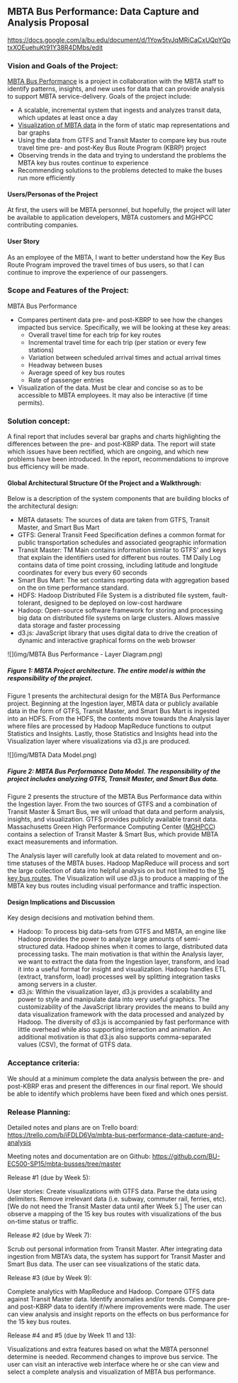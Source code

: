 ## MBTA Bus Performance: Data Capture and Analysis Proposal

https://docs.google.com/a/bu.edu/document/d/1Yow5tvJqMRiCaCxUQpYQptxXOEuehuKt91Y38R4DMbs/edit
 
### Vision and Goals of the Project:
[MBTA Bus Performance](https://okrieg.github.io/EC500/PROJECTS/MBTABusPerformance.html) is a project in collaboration with the MBTA staff to identify patterns, insights, and new uses for data that can provide analysis to support MBTA service-delivery. Goals of the project include:
- A scalable, incremental system that ingests and analyzes transit data, which updates at least once a day
- [Visualization of MBTA data](http://mbtaviz.github.io/) in the form of static map representations and bar graphs
- Using the data from GTFS and Transit Master to compare key bus route travel time pre- and post-Key Bus Route Program (KBRP) project
- Observing trends in the data and trying to understand the problems the MBTA key bus routes continue to experience
- Recommending solutions to the problems detected to make the buses run more efficiently
 
#### Users/Personas of the Project
At first, the users will be MBTA personnel, but hopefully, the project will later be available to application developers, MBTA customers and MGHPCC contributing companies.

#### User Story
As an employee of the MBTA, I want to better understand how the Key Bus Route Program improved the travel times of bus users, so that I can continue to improve the experience of our passengers.
 
### Scope and Features of the Project:
MBTA Bus Performance
- Compares pertinent data pre- and post-KBRP to see how the changes impacted bus service. Specifically, we will be looking at these key areas:
  - Overall travel time for each trip for key routes
  - Incremental travel time for each trip (per station or every few stations)
  - Variation between scheduled arrival times and actual arrival times
  - Headway between buses
  - Average speed of key bus routes
  - Rate of passenger entries
- Visualization of the data. Must be clear and concise so as to be accessible to MBTA employees. It may also be interactive (if time permits).
 
### Solution concept:

A final report that includes several bar graphs and charts highlighting the differences between the pre- and post-KBRP data. The report will state which issues have been rectified, which are ongoing, and which new problems have been introduced.
In the report, recommendations to improve bus efficiency will be made.

#### Global Architectural Structure Of the Project and a Walkthrough:

Below is a description of the system components that are building blocks of the architectural design:
- MBTA datasets: The sources of data are taken from GTFS, Transit Master, and Smart Bus Mart
- GTFS: General Transit Feed Specification defines a common format for public transportation schedules and associated geographic information
- Transit Master: TM Main contains information similar to GTFS’ and keys that explain the identifiers used for different bus routes. TM Daily Log contains data of time point crossing, including latitude and longitude coordinates for every bus every 60 seconds
- Smart Bus Mart: The set contains reporting data with aggregation based on the on time performance standard.
- HDFS: Hadoop Distributed File System is a distributed file system, fault-tolerant, designed to be deployed on low-cost hardware
- Hadoop: Open-source software framework for storing and processing big data on distributed file systems on large clusters. Allows massive data storage and faster processing
- d3.js: JavaScript library that uses digital data to drive the creation of dynamic and interactive graphical forms on the web browser

![](img/MBTA Bus Performance - Layer Diagram.png)
##### Figure 1: MBTA Project architecture. The entire model is within the responsibility of the project.
 
Figure 1 presents the architectural design for the MBTA Bus Performance project. Beginning at the Ingestion layer, MBTA data or publicly available data in the form of GTFS, Transit Master, and Smart Bus Mart is ingested into an HDFS.  From the HDFS, the contents move towards the Analysis layer where files are processed by Hadoop MapReduce functions to output Statistics and Insights. Lastly, those Statistics and Insights head into the Visualization layer where visualizations via d3.js are produced.

![](img/MBTA Data Model.png)
##### Figure 2: MBTA Bus Performance Data Model. The responsibility of the project includes analyzing GTFS, Transit Master, and Smart Bus data.

Figure 2 presents the structure of the MBTA Bus Performance data within the Ingestion layer. From the two sources of GTFS and a combination of Transit Master & Smart Bus, we will unload that data and perform analysis, insights, and visualization. GTFS provides publicly available transit data. Massachusetts Green High Performance Computing Center ([MGHPCC](http://www.mghpcc.org/)) contains a selection of Transit Master & Smart Bus, which provide MBTA exact measurements and information.

The Analysis layer will carefully look at data related to movement and on-time statuses of the MBTA buses. Hadoop MapReduce will process and sort the large collection of data into helpful analysis on but not limited to the [15 key bus routes](http://www.mbta.com/about_the_mbta/t_projects/?id=19047). The Visualization will use d3.js to produce a mapping of the MBTA key bus routes including visual performance and traffic inspection.

#### Design Implications and Discussion

Key design decisions and motivation behind them.
- Hadoop: To process big data-sets from GTFS and MBTA, an engine like Hadoop provides the power to analyze large amounts of semi-structured data. Hadoop shines when it comes to large, distributed data processing tasks. The main motivation is that within the Analysis layer, we want to extract the data from the Ingestion layer, transform, and load it into a useful format for insight and visualization. Hadoop handles ETL (extract, transform, load) processes well by splitting integration tasks among servers in a cluster.
- d3.js: Within the visualization layer, d3.js provides a scalability and power to style and manipulate data into very useful graphics. The customizability of the JavaScript library provides the means to build any data visualization framework with the data processed and analyzed by Hadoop. The diversity of d3.js is accompanied by fast performance with little overhead while also supporting interaction and animation. An additional motivation is that d3.js also supports comma-separated values (CSV), the format of GTFS data.

### Acceptance criteria:

We should at a minimum complete the data analysis between the pre- and post-KBRP eras and present the differences in our final report. We should be able to identify which problems have been fixed and which ones persist.
 
### Release Planning:

Detailed notes and plans are on Trello board:
https://trello.com/b/iFDLD6Vq/mbta-bus-performance-data-capture-and-analysis

Meeting notes and documentation are on Github:
https://github.com/BU-EC500-SP15/mbta-busses/tree/master

Release #1 (due by Week 5):

User stories: Create visualizations with GTFS data. Parse the data using delimiters. Remove irrelevant data (i.e. subway, commuter rail, ferries, etc). [We do not need the Transit Master data until after Week 5.] The user can observe a mapping of the 15 key bus routes with visualizations of the bus on-time status or traffic.

Release #2 (due by Week 7): 

Scrub out personal information from Transit Master. After integrating data ingestion from MBTA’s data, the system has support for Transit Master and Smart Bus data. The user can see visualizations of the static data.

Release #3 (due by Week 9):

Complete analytics with MapReduce and Hadoop. Compare GTFS data against Transit Master data. Identify anomalies and/or trends. Compare pre- and post-KBRP data to identify if/where improvements were made. The user can view analysis and insight reports on the effects on bus performance for the 15 key bus routes.

Release #4 and #5 (due by Week 11 and 13):

Visualizations and extra features based on what the MBTA personnel determine is needed. Recommend changes to improve bus service. The user can visit an interactive web interface where he or she can view and select a complete analysis and visualization of MBTA bus performance.